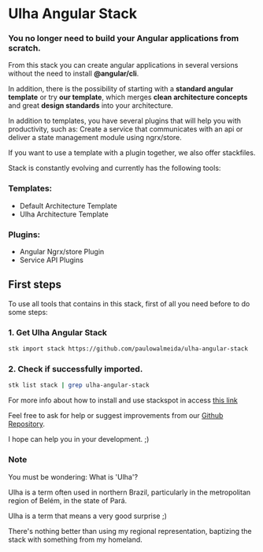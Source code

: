 # Ulha Angular Stack
### **You no longer need to build your Angular applications from scratch.** 

From this stack you can create angular applications in several versions without the need to install **@angular/cli**.

In addition, there is the possibility of starting with a **standard angular template** or try **our template**, which merges **clean architecture concepts** and great **design standards** into your architecture.

In addition to templates, you have several plugins that will help you with productivity, such as: Create a service that communicates with an api or deliver a state management module using ngrx/store.

If you want to use a template with a plugin together, we also offer stackfiles.

Stack is constantly evolving and currently has the following tools:
### Templates:
- Default Architecture Template
- Ulha Architecture Template

### Plugins:
- Angular Ngrx/store Plugin
- Service API Plugins

## First steps
To use all tools that contains in this stack, first of all you need before to do some steps:

### 1. Get Ulha Angular Stack
```sh
stk import stack https://github.com/paulowalmeida/ulha-angular-stack 
```
### 2. Check if successfully imported.
```sh
stk list stack | grep ulha-angular-stack
```

For more info about how to install and use stackspot in access [this link](https://docs.stackspot.com/docs/stk-cli/installation)

Feel free to ask for help or suggest improvements from our [Github Repository](https://github.com/paulowalmeida/ulha-angular-stack/issues).

I hope can help you in your development. ;)


### Note
You must be wondering: What is 'Ulha'?

Ulha is a term often used in northern Brazil, particularly in the metropolitan region of Belém, in the state of Pará.

Ulha is a term that means a very good surprise ;)

There's nothing better than using my regional representation, baptizing the stack with something from my homeland.